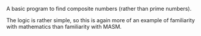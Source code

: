 A basic program to find composite numbers (rather than prime numbers).

The logic is rather simple, so this is again more of an example of familiarity with mathematics than familiarity with MASM.
